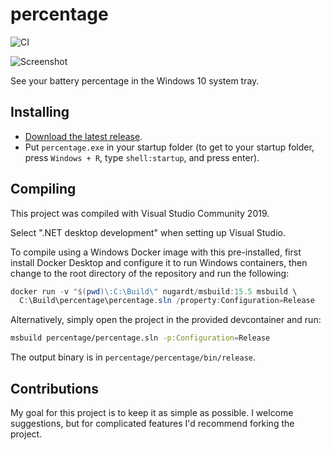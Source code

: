 # percentage

![CI](https://github.com/kas/percentage/workflows/CI/badge.svg)

![Screenshot](percentage.png)

See your battery percentage in the Windows 10 system tray.

## Installing

-   [Download the latest release](https://github.com/kas/percentage/releases).
-   Put `percentage.exe` in your startup folder (to get to your startup folder,
    press `Windows + R`, type `shell:startup`, and press enter).

## Compiling

This project was compiled with Visual Studio Community 2019.

Select ".NET desktop development" when setting up Visual Studio.

To compile using a Windows Docker image with this pre-installed, first install 
Docker Desktop and configure it to run Windows containers, then change to the 
root directory of the repository and run the following:

```powershell
docker run -v "$(pwd)\:C:\Build\" nugardt/msbuild:15.5 msbuild \
  C:\Build\percentage\percentage.sln /property:Configuration=Release
```

Alternatively, simply open the project in the provided devcontainer and run:

```sh
msbuild percentage/percentage.sln -p:Configuration=Release
```

The output binary is in `percentage/percentage/bin/release`.

## Contributions

My goal for this project is to keep it as simple as possible. I welcome 
suggestions, but for complicated features I'd recommend forking the project.
